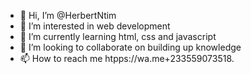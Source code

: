 - 👋 Hi, I’m @HerbertNtim
- 👀 I’m interested in web development
- 🌱 I’m currently learning html, css and javascript
- 💞️ I’m looking to collaborate on building up knowledge
- 📫 How to reach me htpps://wa.me+233559073518.

<!---
HerbertNtim/HerbertNtim is a ✨ special ✨ repository because its `README.md` (this file) appears on your GitHub profile.
You can click the Preview link to take a look at your changes.
--->
